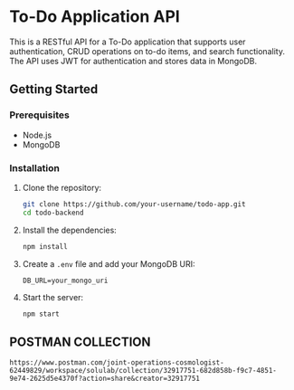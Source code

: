 # To-Do Application API

This is a RESTful API for a To-Do application that supports user authentication, CRUD operations on to-do items, and search functionality. The API uses JWT for authentication and stores data in MongoDB.

## Getting Started

### Prerequisites

- Node.js
- MongoDB

### Installation

1. Clone the repository:

   ```bash
   git clone https://github.com/your-username/todo-app.git
   cd todo-backend
   ```

2. Install the dependencies:

   ```bash
   npm install
   ```

3. Create a `.env` file and add your MongoDB URI:

   ```
   DB_URL=your_mongo_uri
   ```

4. Start the server:
   ```bash
   npm start
   ```

## POSTMAN COLLECTION

```
https://www.postman.com/joint-operations-cosmologist-62449829/workspace/solulab/collection/32917751-682d858b-f9c7-4851-9e74-2625d5e4370f?action=share&creator=32917751

```
